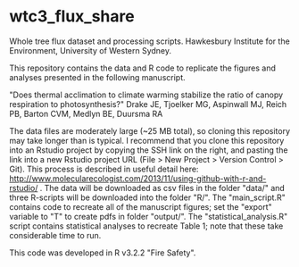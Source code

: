 # wtc3_flux_share
Whole tree flux dataset and processing scripts. Hawkesbury Institute for the Environment, University of Western Sydney.

This repository contains the data and R code to replicate the figures and analyses presented in the following manuscript. 

"Does thermal acclimation to climate warming stabilize the ratio of canopy respiration to photosynthesis?"
Drake JE, Tjoelker MG, Aspinwall MJ, Reich PB, Barton CVM, Medlyn BE, Duursma RA 

The data files are moderately large (~25 MB total), so cloning this repository may take longer than is typical. I recommend that you clone this repository into an Rstudio project by copying the SSH link on the right, and pasting the link into a new Rstudio project URL (File > New Project > Version Control > Git). This process is described in useful detail here:  http://www.molecularecologist.com/2013/11/using-github-with-r-and-rstudio/ . The data will be downloaded as csv files in the folder "data/" and three R-scripts will be downloaded into the folder "R/". The "main_script.R" contains code to recreate all of the manuscript figures; set the "export" variable to "T" to create pdfs in folder "output/". The "statistical_analysis.R" script contains statistical analyses to recreate Table 1; note that these take considerable time to run.

This code was developed in R v3.2.2 "Fire Safety".
